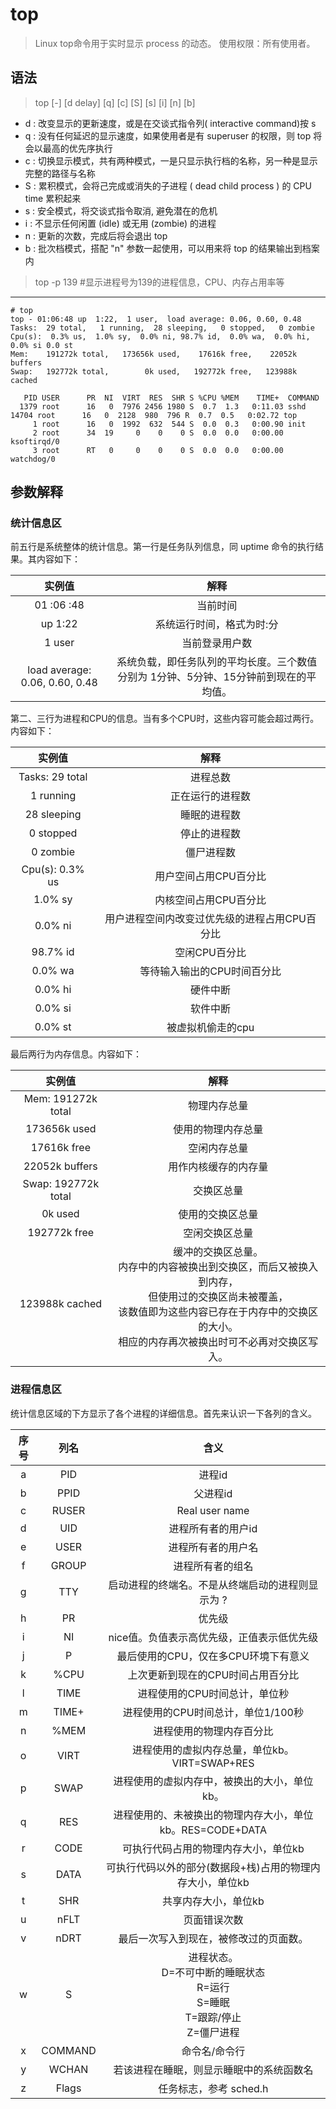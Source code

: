 # top

> Linux top命令用于实时显示 process 的动态。 使用权限：所有使用者。


## 语法

> top [-] [d delay] [q] [c] [S] [s] [i] [n] [b]

* d : 改变显示的更新速度，或是在交谈式指令列( interactive command)按 s
* q : 没有任何延迟的显示速度，如果使用者是有 superuser 的权限，则 top 将会以最高的优先序执行
* c : 切换显示模式，共有两种模式，一是只显示执行档的名称，另一种是显示完整的路径与名称
* S : 累积模式，会将己完成或消失的子进程 ( dead child process ) 的 CPU time 累积起来
* s : 安全模式，将交谈式指令取消, 避免潜在的危机
* i : 不显示任何闲置 (idle) 或无用 (zombie) 的进程
* n : 更新的次数，完成后将会退出 top
* b : 批次档模式，搭配 "n" 参数一起使用，可以用来将 top 的结果输出到档案内

> top -p 139 #显示进程号为139的进程信息，CPU、内存占用率等

---

```shell
# top
top - 01:06:48 up  1:22,  1 user,  load average: 0.06, 0.60, 0.48
Tasks:  29 total,   1 running,  28 sleeping,   0 stopped,   0 zombie
Cpu(s):  0.3% us,  1.0% sy,  0.0% ni, 98.7% id,  0.0% wa,  0.0% hi,  0.0% si 0.0 st
Mem:    191272k total,   173656k used,    17616k free,    22052k buffers
Swap:   192772k total,        0k used,   192772k free,   123988k cached

   PID USER      PR  NI  VIRT  RES  SHR S %CPU %MEM    TIME+  COMMAND
  1379 root      16   0  7976 2456 1980 S  0.7  1.3   0:11.03 sshd
14704 root      16   0  2128  980  796 R  0.7  0.5   0:02.72 top
     1 root      16   0  1992  632  544 S  0.0  0.3   0:00.90 init
     2 root      34  19     0    0    0 S  0.0  0.0   0:00.00 ksoftirqd/0
     3 root      RT   0     0    0    0 S  0.0  0.0   0:00.00 watchdog/0
```

## 参数解释

### 统计信息区

前五行是系统整体的统计信息。第一行是任务队列信息，同 uptime 命令的执行结果。其内容如下：

|实例值|解释|
|:---:|:---:|
01 :06 :48 |	当前时间
up 1:22	| 系统运行时间，格式为时:分
1 user	| 当前登录用户数
load average: 0.06, 0.60, 0.48 |	系统负载，即任务队列的平均长度。三个数值分别为 1分钟、5分钟、15分钟前到现在的平均值。

第二、三行为进程和CPU的信息。当有多个CPU时，这些内容可能会超过两行。内容如下：

|实例值|解释|
|:---:|:---:|
|Tasks: 29 total |	进程总数|
1 running |	正在运行的进程数
28 sleeping |	睡眠的进程数
0 stopped |	停止的进程数
0 zombie |	僵尸进程数
Cpu(s): 0.3% us |	用户空间占用CPU百分比
1.0% sy	 | 内核空间占用CPU百分比
0.0% ni	 | 用户进程空间内改变过优先级的进程占用CPU百分比
98.7% id |	空闲CPU百分比
0.0% wa	 |等待输入输出的CPU时间百分比
0.0% hi	 | 硬件中断
0.0% si	 | 软件中断
0.0% st | 被虚拟机偷走的cpu

最后两行为内存信息。内容如下：

|实例值|解释|
|:---:|:---:|
Mem: 191272k total |	物理内存总量
173656k used |	使用的物理内存总量
17616k free	| 空闲内存总量
22052k buffers |	用作内核缓存的内存量
Swap: 192772k total |	交换区总量
0k used	| 使用的交换区总量
192772k free |	空闲交换区总量
123988k cached |	缓冲的交换区总量。 <br> 内存中的内容被换出到交换区，而后又被换入到内存，<br>但使用过的交换区尚未被覆盖，<br>该数值即为这些内容已存在于内存中的交换区的大小。 <br> 相应的内存再次被换出时可不必再对交换区写入。


### 进程信息区

统计信息区域的下方显示了各个进程的详细信息。首先来认识一下各列的含义。

|序号 |	列名 | 含义|
|:---:|:---:|:---:|
a |	PID | 进程id
b |	PPID |	父进程id
c |	RUSER |	Real user name
d |	UID	 |进程所有者的用户id
e |	USER |	进程所有者的用户名
f |	GROUP |	进程所有者的组名
g |	TTY	|启动进程的终端名。不是从终端启动的进程则显示为 ?
h |	PR	|优先级
i |	NI	|nice值。负值表示高优先级，正值表示低优先级
j |	P	|最后使用的CPU，仅在多CPU环境下有意义
k |	%CPU|	上次更新到现在的CPU时间占用百分比
l |	TIME|	进程使用的CPU时间总计，单位秒
m |	TIME+|	进程使用的CPU时间总计，单位1/100秒
n |	%MEM|	进程使用的物理内存百分比
o |	VIRT|	进程使用的虚拟内存总量，单位kb。VIRT=SWAP+RES
p |	SWAP|	进程使用的虚拟内存中，被换出的大小，单位kb。
q |	RES	|进程使用的、未被换出的物理内存大小，单位kb。RES=CODE+DATA
r |	CODE|	可执行代码占用的物理内存大小，单位kb
s |	DATA|	可执行代码以外的部分(数据段+栈)占用的物理内存大小，单位kb
t |	SHR	|共享内存大小，单位kb
u |	nFLT|	页面错误次数
v |	nDRT|	最后一次写入到现在，被修改过的页面数。
w |	S	|进程状态。<br> D=不可中断的睡眠状态 <br> R=运行 <br> S=睡眠 <br> T=跟踪/停止 <br> Z=僵尸进程
x |	COMMAND	|命令名/命令行
y |	WCHAN	|若该进程在睡眠，则显示睡眠中的系统函数名
z |	Flags	|任务标志，参考 sched.h
